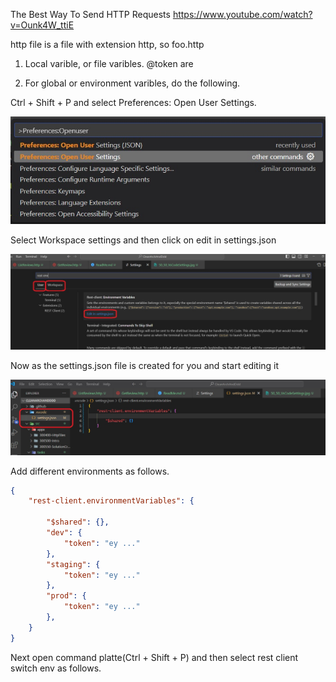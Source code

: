 


The Best Way To Send HTTP Requests
https://www.youtube.com/watch?v=Ounk4W_ttiE

http file is a file with extension http, so foo.http

1. Local varible, or file varibles.
@token are 

2. For global or environment varibles, do the following.

Ctrl + Shift + P and select Preferences: Open User Settings.

![Vs Code Settings](images/50_50_VsCodeSettings.jpg)

Select Workspace settings and then click on edit in settings.json

![Evn vars](images/51_50_EnvVariables.jpg)

Now as the settings.json file is created for you and start editing it

![Workspace settings](images/52_50_WorkSpaceSettings.jpg)

Add different environments as follows. 

```json
{
    "rest-client.environmentVariables": {

        "$shared": {},
        "dev": {
            "token": "ey ..."
        },
        "staging": {
            "token": "ey ..."
        },
        "prod": {
            "token": "ey ..."
        },
    }
}
```

Next open command platte(Ctrl + Shift + P) and then select rest client switch env as follows.



